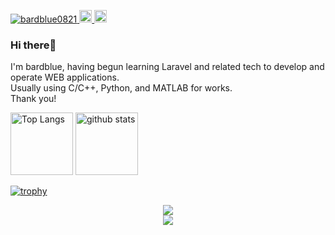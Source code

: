 <p align="left">
  <a href="https://github.com/yutkat/yutkat/">
    <img src="https://komarev.com/ghpvc/?username=bardblue0821" alt="bardblue0821" />
  </a>
  <a href="http://twitter.com/monkupo">
    <img height="20" src="https://img.shields.io/twitter/follow/monkupo?label=Twitter&logo=twitter&style=flat" />
  </a>
  <a href="https://github.com/bardblue0821">
    <img height="20" src="https://img.shields.io/github/followers/bardblue0821?label=follow&logo=github&style=flat" />
  </a>
</p>

### Hi there👋
I'm bardblue, having begun learning Laravel and related tech to develop and operate WEB applications.<br>
Usually using C/C++, Python, and MATLAB for works.<br>
Thank you!

<p align="left">
  <img alt="Top Langs" height="100px" src="https://github-readme-stats.vercel.app/api/top-langs/?username=bardblue0821&theme=tokyonight" />
  <img alt="github stats" height="100px" src="https://github-readme-stats.vercel.app/api?username=bardblue0821&theme=tokyonight&show_icons=true" />
</p>

[![trophy](https://github-profile-trophy.vercel.app/?username=bardblue0821&theme=tokyonight&column=7)](https://github.com/ryo-ma/github-profile-trophy)

<p align="center">
  <a href="https://skillicons.dev">
    <img src="https://skillicons.dev/icons?i=git,laravel,html,css,js,php,vite,aws,docker" /><br>
    <img src="https://skillicons.dev/icons?i=c,cpp,py,matlab," />
  </a>
</p>
